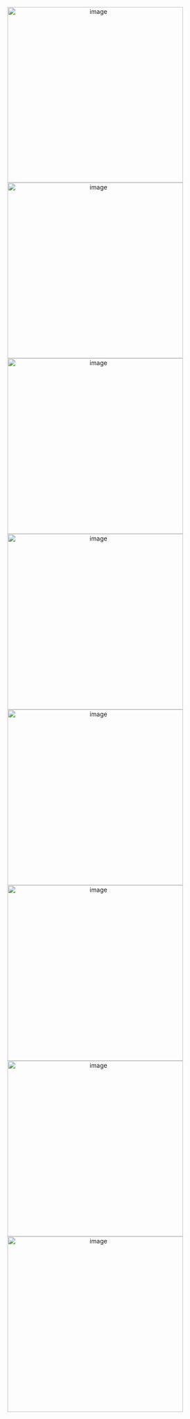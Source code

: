 <p align="center">
  <img width="405" alt="image" src="https://github.com/bochiwalritik/DataScience/assets/79448462/d8e4ef33-b2e5-4f09-bbd7-82c4f00cf6cd"><br>
  <img width="405" alt="image" src="https://github.com/bochiwalritik/DataScience/assets/79448462/611847fd-882e-4de8-bb0d-88cfec5b0636"><br>
  <img width="405" alt="image" src="https://github.com/bochiwalritik/DataScience/assets/79448462/dcc5552d-97eb-4b16-bcf8-7e5c76953a7a"><br>
  <img width="405" alt="image" src="https://github.com/bochiwalritik/DataScience/assets/79448462/aa97c2f2-3576-4ba4-b843-b8a227148961"><br>
  <img width="405" alt="image" src="https://github.com/bochiwalritik/DataScience/assets/79448462/fdd3a24c-93d1-44e8-959c-a5d67b94e644"><br>
  <img width="405" alt="image" src="https://github.com/bochiwalritik/DataScience/assets/79448462/559b0f28-296c-41a7-bf11-71328cfc0f1f"><br>
  <img width="405" alt="image" src="https://github.com/bochiwalritik/DataScience/assets/79448462/e4431dcc-2239-43a9-9a77-7f0a3efd4ea6"><br>
  <img width="405" alt="image" src="https://github.com/bochiwalritik/DataScience/assets/79448462/697e94f8-ee6b-4ca8-afcb-90d3b909f504"><br>
</p>
